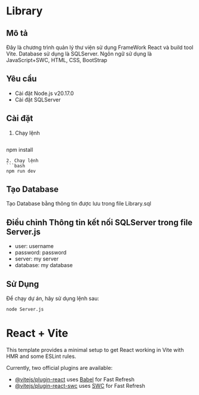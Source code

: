 # Library
## Mô tả
Đây là chương trình quản lý thư viện sử dụng FrameWork React và build tool Vite. Database sử dụng là SQLServer. Ngôn ngữ sử dụng là JavaScript+SWC, HTML, CSS, BootStrap
## Yêu cầu
- Cài đặt Node.js v20.17.0
- Cài đặt SQLServer
## Cài đặt
1. Chạy lệnh
   ```bash
npm install
```
2. Chạy lệnh
```bash
npm run dev
```
## Tạo Database
Tạo Database bằng thông tin được lưu trong file Library.sql
## Điều chỉnh Thông tin kết nối SQLServer trong file Server.js
- user: username
- password: password
- server: my server
- database: my database
## Sử Dụng
Để chạy dự án, hãy sử dụng lệnh sau:
```bash
node Server.js
```
# React + Vite

This template provides a minimal setup to get React working in Vite with HMR and some ESLint rules.

Currently, two official plugins are available:

- [@vitejs/plugin-react](https://github.com/vitejs/vite-plugin-react/blob/main/packages/plugin-react/README.md) uses [Babel](https://babeljs.io/) for Fast Refresh
- [@vitejs/plugin-react-swc](https://github.com/vitejs/vite-plugin-react-swc) uses [SWC](https://swc.rs/) for Fast Refresh
